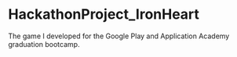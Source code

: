 # HackathonProject_IronHeart
The game I developed for the Google Play and Application Academy graduation bootcamp.
